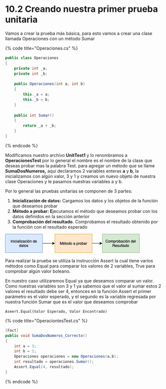 # 10.2 Creando nuestra primer prueba unitaria

Vamos a crear la prueba más básica, para esto vamos a crear una clase llamada Operaciones con un método Sumar

{% code title="Operaciones.cs" %}
```csharp
public class Operaciones
{
    private int _a;
    private int _b;

    public Operaciones(int a, int b)
    {
        this._a = a;
        this._b = b;
    }

    public int Sumar()
    {
        return _a + _b;
    }
}
```
{% endcode %}

Modificamos nuestro archivo **UnitTest1** y lo renombramos a **OperacionesTest** por lo general el nombre es el nombre de la clase que deseas probar mas la palabra Test. para agregar un método que se llame **SumaDosNumeros,** aquí declaramos 2 variables enteras **a** y **b**, la inicializamos con algún valor, 3 y 1 y creamos un nuevo objeto de nuestra clase Operaciones y le pasamos nuestras variables a y b.

Por lo general las pruebas unitarias se componen de 3 partes:

1. **Inicialización de datos:** Cargamos los datos y los objetos de la función que deseamos probar
2. **Método a probar: E**jecutamos el método que deseamos probar con los datos definidos en la sección anterior
3. **Comprobación del resultado.** Comprobamos el resultado obtenido por la función con el resultado esperado

![](../../.gitbook/assets/image%20%28257%29.png)

Para realizar la prueba se utiliza la instrucción Assert la cual tiene varios métodos como Equal para comparar los valores de 2 variables, True para comprobar algún valor boleano.

En nuestro caso utilizaremos Equal ya que deseamos comparar un valor. Como nuestras variables son 3 y 1 ya sabemos que el valor al sumar estos 2 valores el resultado debe ser 4, entonces en la función Assert el primer parámetro es el valor esperado, y el segundo  es la variable regresada por nuestra función Sumar que es el valor que deseamos comprobar

```text
Aseert.Equal(Valor Esperado, Valor Encontrado)
```

{% code title="OperaciontesTest.cs" %}
```csharp
[Fact]
public void SumaDosNumeros_Correcto()
{
    int a = 3;
    int b = 1;
    Operaciones operaciones = new Operaciones(a,b);
    int resultado = operaciones.Sumar();
    Assert.Equal(4, resultado);
}
```
{% endcode %}





